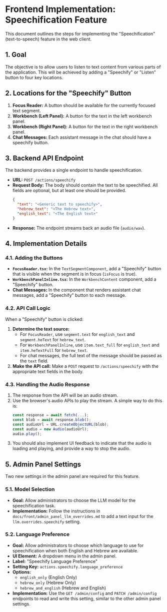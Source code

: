# Frontend Implementation: Speechification Feature

This document outlines the steps for implementing the "Speechification" (text-to-speech) feature in the web client.

## 1. Goal

The objective is to allow users to listen to text content from various parts of the application. This will be achieved by adding a "Speechify" or "Listen" button to four key locations.

## 2. Locations for the "Speechify" Button

1.  **Focus Reader:** A button should be available for the currently focused text segment.
2.  **Workbench (Left Panel):** A button for the text in the left workbench panel.
3.  **Workbench (Right Panel):** A button for the text in the right workbench panel.
4.  **Chat Messages:** Each assistant message in the chat should have a speechify button.

## 3. Backend API Endpoint

The backend provides a single endpoint to handle speechification.

-   **URL:** `POST /actions/speechify`
-   **Request Body:** The body should contain the text to be speechified. All fields are optional, but at least one should be provided.
    ```json
    {
      "text": "<Generic text to speechify>",
      "hebrew_text": "<The Hebrew text>",
      "english_text": "<The English text>"
    }
    ```
-   **Response:** The endpoint streams back an audio file (`audio/wav`).

## 4. Implementation Details

### 4.1. Adding the Buttons

-   **`FocusReader.tsx`:** In the `TextSegmentComponent`, add a "Speechify" button that is visible when the segment is in focus (`isFocus` is true).
-   **`WorkbenchPanelInline.tsx`:** In the `WorkbenchContent` component, add a "Speechify" button.
-   **Chat Messages:** In the component that renders assistant chat messages, add a "Speechify" button to each message.

### 4.2. API Call Logic

When a "Speechify" button is clicked:

1.  **Determine the text source:**
    -   For `FocusReader`, use `segment.text` for `english_text` and `segment.heText` for `hebrew_text`.
    -   For `WorkbenchPanelInline`, use `item.text_full` for `english_text` and `item.heTextFull` for `hebrew_text`.
    -   For chat messages, the full text of the message should be passed as the `text` field.
2.  **Make the API call:** Make a `POST` request to `/actions/speechify` with the appropriate text fields in the body.

### 4.3. Handling the Audio Response

1.  The response from the API will be an audio stream.
2.  Use the browser's audio APIs to play the stream. A simple way to do this is:
    ```typescript
    const response = await fetch(...);
    const blob = await response.blob();
    const audioUrl = URL.createObjectURL(blob);
    const audio = new Audio(audioUrl);
    audio.play();
    ```
3.  You should also implement UI feedback to indicate that the audio is loading and playing, and provide a way to stop the audio.

## 5. Admin Panel Settings

Two new settings in the admin panel are required for this feature.

### 5.1. Model Selection

-   **Goal:** Allow administrators to choose the LLM model for the speechification task.
-   **Implementation:** Follow the instructions in `docs/front/admin_panel_llm_overrides.md` to add a text input for the `llm.overrides.speechify` setting.

### 5.2. Language Preference

-   **Goal:** Allow administrators to choose which language to use for speechification when both English and Hebrew are available.
-   **UI Element:** A dropdown menu in the admin panel.
-   **Label:** "Speechify Language Preference"
-   **Setting Key:** `actions.speechify.language_preference`
-   **Options:**
    -   `english_only` (English Only)
    -   `hebrew_only` (Hebrew Only)
    -   `hebrew_and_english` (Hebrew and English)
-   **Implementation:** Use the `GET /admin/config` and `PATCH /admin/config` endpoints to read and write this setting, similar to the other admin panel settings.
